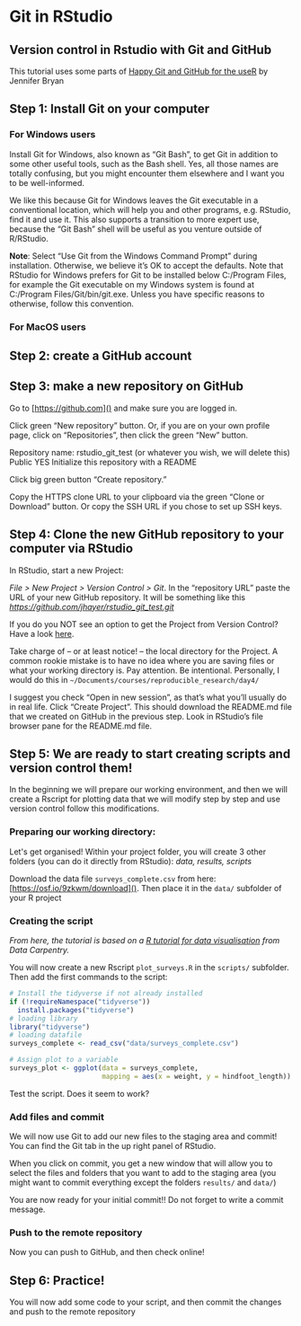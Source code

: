 # Git in RStudio

## Version control in Rstudio with Git and GitHub

This tutorial uses some parts of [Happy Git and GitHub for the useR](http://happygitwithr.com) by Jennifer Bryan

## Step 1: Install Git on your computer

### For Windows users
Install Git for Windows, also known as “Git Bash”, to get Git in addition to some other useful tools, such as the Bash shell. Yes, all those names are totally confusing, but you might encounter them elsewhere and I want you to be well-informed.

We like this because Git for Windows leaves the Git executable in a conventional location, which will help you and other programs, e.g. RStudio, find it and use it. This also supports a transition to more expert use, because the “Git Bash” shell will be useful as you venture outside of R/RStudio.

**Note**: Select “Use Git from the Windows Command Prompt” during installation. Otherwise, we believe it’s OK to accept the defaults.
Note that RStudio for Windows prefers for Git to be installed below C:/Program Files, for example the Git executable on my Windows system is found at C:/Program Files/Git/bin/git.exe. Unless you have specific reasons to otherwise, follow this convention.

### For MacOS users

## Step 2: create a GitHub account


## Step 3: make a new repository on GitHub

Go to [https://github.com]() and make sure you are logged in.

Click green “New repository” button. Or, if you are on your own profile page, click on “Repositories”, then click the green “New” button.

Repository name: rstudio_git_test (or whatever you wish, we will delete this)
Public
YES Initialize this repository with a README

Click big green button “Create repository.”

Copy the HTTPS clone URL to your clipboard via the green “Clone or Download” button. Or copy the SSH URL if you chose to set up SSH keys.

## Step 4: Clone the new GitHub repository to your computer via RStudio

In RStudio, start a new Project:

*File > New Project > Version Control > Git*. In the “repository URL” paste the URL of your new GitHub repository. It will be something like this *https://github.com/jhayer/rstudio_git_test.git*

If you do you NOT see an option to get the Project from Version Control? Have a look [here](http://happygitwithr.com/rstudio-see-git.html).

Take charge of – or at least notice! – the local directory for the Project. A common rookie mistake is to have no idea where you are saving files or what your working directory is. Pay attention. Be intentional. Personally, I would do this in `~/Documents/courses/reproducible_research/day4/`


I suggest you check “Open in new session”, as that’s what you’ll usually do in real life.
Click “Create Project”.
This should download the README.md file that we created on GitHub in the previous step. Look in RStudio’s file browser pane for the README.md file.

## Step 5: We are ready to start creating scripts and version control them!

In the beginning we will prepare our working environment, and then we will create a Rscript for plotting data that we will modify step by step and use version control follow this modifications.

### Preparing our working directory:

Let's get organised! Within your project folder, you will create 3 other folders (you can do it directly from RStudio): *data, results, scripts*

Download the data file `surveys_complete.csv` from here:
[https://osf.io/9zkwm/download]().
Then place it in the `data/` subfolder of your R project

### Creating the script

*From here, the tutorial is based on a [R tutorial for data visualisation](https://datacarpentry.org/R-ecology-lesson/04-visualization-ggplot2.html) from Data Carpentry.*

You will now create a new Rscript `plot_surveys.R` in the `scripts/` subfolder.
Then add the first commands to the script:

```r
# Install the tidyverse if not already installed
if (!requireNamespace("tidyverse"))
  install.packages("tidyverse")
# loading library
library("tidyverse")
# loading datafile
surveys_complete <- read_csv("data/surveys_complete.csv")

# Assign plot to a variable
surveys_plot <- ggplot(data = surveys_complete,
                       mapping = aes(x = weight, y = hindfoot_length))
```

Test the script. Does it seem to work?

### Add files and commit

We will now use Git to add our new files to the staging area and commit!
You can find the Git tab in the up right panel of RStudio.


When you click on commit, you get a new window that will allow you to select the files and folders that you want to add to the staging area (you might want to commit everything except the folders `results/` and `data/`)

You are now ready for your initial commit!! Do not forget to write a commit message.

### Push to the remote repository
Now you can push to GitHub, and then check online!

## Step 6: Practice!

You will now add some code to your script, and then commit the changes and push to the remote repository
